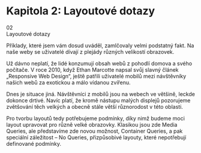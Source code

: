 <div id="kap-queries-before" class="ebook-chapter-before" markdown="1"> 

# Kapitola 2: Layoutové dotazy

<div class="ebook-chapter-before-image">
  <div class="ebook-chapter-before-number">
    02
  </div>  
  <div class="ebook-chapter-before-heading">
    Layoutové dotazy
  </div>
</div>

Příklady, které jsem vám dosud uváděl, zamlčovaly velmi podstatný fakt. Na naše weby se uživatelé dívají z plejády různých velikostí obrazovek.

Už dávno neplatí, že lidé konzumují obsah webů z pohodlí domova a svého počítače. V roce 2010, když Ethan Marcotte napsal svůj slavný článek „Responsive Web Design“, ještě patřili uživatelé mobilů mezi návštěvníky našich webů za exotickou a málo vídanou zvířenu.

Dnes je situace jiná. Návštěvníci z mobilů jsou na webech ve většině, leckde dokonce drtivé. Navíc platí, že kromě nástupu malých displejů pozorujeme zvětšování těch velkých a obecně stále větší různorodost v této oblasti.

Pro tvorbu layoutů tedy potřebujeme podmínky, díky nimž budeme moci layout upravovat pro různě velké obrazovky. Klasikou jsou zde Media Queries, ale představíme zde novou možnost, Container Queries, a pak speciální záležitost – No Queries, přizpůsobivé layouty, které nepotřebují definované podmínky.

</div>

